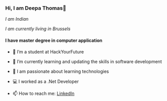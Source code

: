 ### Hi, I am Deepa Thomas👋

*I am Indian* 

*I am currently living in Brussels*

#### I have master degree in computer application

- 🔭 I’m a student at HackYourFuture
- 🌱 I’m currently learning and updating the skills in software development
- 👯 I am passionate about learning technologies
- :computer: I worked as a .Net Developer 

- 📫 How to reach me: [LinkedIn](https://www.linkedin.com/in/deepa-thomas-8b1aa670/)
